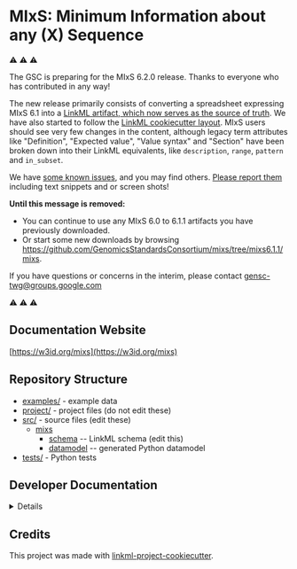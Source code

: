 # MIxS: Minimum Information about any (X) Sequence

⚠️ ⚠️ ⚠️ 

The GSC is preparing for the MIxS 6.2.0 release. Thanks to everyone who has contributed in any way!

The new release primarily consists of converting a spreadsheet expressing MIxS 6.1 into a [LinkML artifact, which now serves as the source of truth](https://github.com/GenomicsStandardsConsortium/mixs/blob/main/src/mixs/schema/mixs.yaml). 
We have also started to follow the [LinkML cookiecutter layout](https://github.com/linkml/linkml-project-cookiecutter).
MIxS users should see very few changes in the content, although legacy term attributes like "Definition", "Expected value", "Value syntax" and "Section" have been broken down into their LinkML equivalents, 
like `description`, `range`, `pattern` and `in_subset`.

We have [some known issues](https://github.com/GenomicsStandardsConsortium/mixs/issues?q=is%3Aissue+is%3Aopen+label%3A6.1.1-%3E6.2.0), and you may find others. [Please report them](https://github.com/GenomicsStandardsConsortium/mixs/issues) including text snippets and or screen shots!

**Until this message is removed:**
-  You can continue to use any MIxS 6.0 to 6.1.1 artifacts you have previously downloaded.
 - Or start some new downloads by browsing https://github.com/GenomicsStandardsConsortium/mixs/tree/mixs6.1.1/mixs.

If you have questions or concerns in the interim, please contact gensc-twg@groups.google.com

⚠️ ⚠️ ⚠️ 

## Documentation Website

[https://w3id.org/mixs](https://w3id.org/mixs)

## Repository Structure

* [examples/](examples/) - example data
* [project/](project/) - project files (do not edit these)
* [src/](src/) - source files (edit these)
  * [mixs](src/mixs)
    * [schema](src/mixs/schema) -- LinkML schema
      (edit this)
    * [datamodel](src/mixs/datamodel) -- generated
      Python datamodel
* [tests/](tests/) - Python tests

## Developer Documentation

<details>
Use the `make` command to generate project artefacts:

* `make all`: make everything
* `make deploy`: deploys site
</details>

## Credits

This project was made with
[linkml-project-cookiecutter](https://github.com/linkml/linkml-project-cookiecutter).
